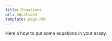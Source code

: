 ```yaml
---
title: Equations
url: equations
template: page.hbt
---
```


Here's how to put some equations in your essay.
